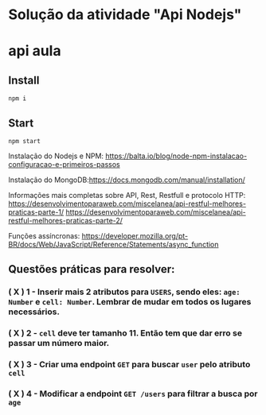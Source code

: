 # Solução da atividade "Api Nodejs"

 # api aula
## Install
`npm i`
## Start 
`npm start`

Instalação do Nodejs e NPM:
https://balta.io/blog/node-npm-instalacao-configuracao-e-primeiros-passos

Instalação do MongoDB:https://docs.mongodb.com/manual/installation/

Informações mais completas sobre API, Rest, Restfull e protocolo HTTP: 
https://desenvolvimentoparaweb.com/miscelanea/api-restful-melhores-praticas-parte-1/
https://desenvolvimentoparaweb.com/miscelanea/api-restful-melhores-praticas-parte-2/

Funções assíncronas:
https://developer.mozilla.org/pt-BR/docs/Web/JavaScript/Reference/Statements/async_function


## Questões práticas para resolver:

### ( X ) 1 - Inserir mais 2 atributos para `USERS`, sendo eles: `age: Number` e `cell: Number`. Lembrar de mudar em todos os lugares necessários.
### ( X ) 2 - `cell` deve ter tamanho 11. Então tem que dar erro se passar um número maior.
### ( X ) 3 - Criar uma endpoint `GET` para buscar `user` pelo atributo `cell`
### ( X ) 4 - Modificar a endpoint `GET /users` para filtrar a busca por `age`

